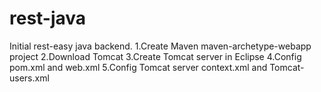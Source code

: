 # rest-java
Initial rest-easy java backend.
1.Create Maven maven-archetype-webapp project
2.Download Tomcat
3.Create Tomcat server in Eclipse
4.Config pom.xml and web.xml
5.Config Tomcat server context.xml and Tomcat-users.xml
